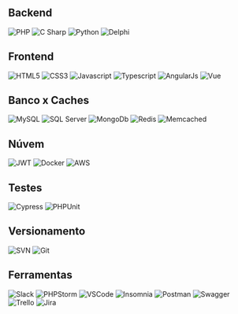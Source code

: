 ## Backend

![PHP](https://img.shields.io/badge/PHP-336699?style=for-the-badge&logo=php&logoColor=white)
![C Sharp](https://camo.githubusercontent.com/6f190b28a66241a16cc31010fe4ce40fcfde787a4322a663b01517dd18a21192/68747470733a2f2f696d672e736869656c64732e696f2f62616467652f632532332d2532333233393132302e7376673f7374796c653d666f722d7468652d6261646765266c6f676f3d632d7368617270266c6f676f436f6c6f723d7768697465)
![Python](https://camo.githubusercontent.com/94a0885fa9b9e4253654a6b49d23eea61d4714475377d34700959d6f14a4a49a/68747470733a2f2f696d672e736869656c64732e696f2f62616467652f507974686f6e2d3337373641423f7374796c653d666f722d7468652d6261646765266c6f676f3d707974686f6e266c6f676f436f6c6f723d666664643534)
![Delphi](https://img.shields.io/badge/Delphi-dd1513?style=for-the-badge&logo=delphi&logoColor=white)

## Frontend

![HTML5](https://camo.githubusercontent.com/bfe6a48836e87b13a16f1f56f88fee428475c2ac29247992ec9b8bcc7154f881/68747470733a2f2f696d672e736869656c64732e696f2f62616467652f48544d4c352d4533344632363f7374796c653d666f722d7468652d6261646765266c6f676f3d68746d6c35266c6f676f436f6c6f723d7768697465)
![CSS3](https://camo.githubusercontent.com/472c222e8f240a48ae51cd9b082a1b857be809dcd851a25150890c2da50c13a5/68747470733a2f2f696d672e736869656c64732e696f2f62616467652f435353332d3135373242363f7374796c653d666f722d7468652d6261646765266c6f676f3d63737333266c6f676f436f6c6f723d7768697465)
![Javascript](https://camo.githubusercontent.com/53ec2e58e03ba275d9b3a386abd96a243cf744a1a7121bdf8262fc8ae6ebc335/68747470733a2f2f696d672e736869656c64732e696f2f62616467652f6a6176617363726970742d2532333332333333302e7376673f7374796c653d666f722d7468652d6261646765266c6f676f3d6a617661736372697074266c6f676f436f6c6f723d253233463744463145)
![Typescript](https://camo.githubusercontent.com/2fdc4c5626616569001e1785f58825b19d703c350fe52f081c9e7edeec4497e8/68747470733a2f2f696d672e736869656c64732e696f2f62616467652f547970655363726970742d3243413545303f7374796c653d666f722d7468652d6261646765266c6f676f3d54797065536372697074266c6f676f436f6c6f723d7768697465)
![AngularJs](https://img.shields.io/badge/AngularJs-b52e31?style=for-the-badge&logo=angular&logoColor=white)
![Vue](https://img.shields.io/badge/Vue-40b27f?style=for-the-badge&logo=v&logoColor=33475b)

## Banco x Caches

![MySQL](https://camo.githubusercontent.com/d46aa90e6c367b96ac064e7ba66a366cb97ae59b76338e3a28220ef9e07ca5a5/68747470733a2f2f696d672e736869656c64732e696f2f62616467652f4d7953514c2d3030303036453f7374796c653d666f722d7468652d6261646765266c6f676f3d6d7973716c266c6f676f436f6c6f723d7768697465)
![SQL Server](https://img.shields.io/badge/SQL%20Server-cccccc?style=for-the-badge&logo=s&logoColor=black)
![MongoDb](https://img.shields.io/badge/MongoDB-555555?style=for-the-badge&logo=mongodb&logoColor=4da53f)
![Redis](https://img.shields.io/badge/Redis-c02f2a?style=for-the-badge&logo=redis&logoColor=white)
![Memcached](https://img.shields.io/badge/memcached-28887d?style=for-the-badge&logo=&logoColor=white)

## Núvem

![JWT](https://camo.githubusercontent.com/5f4b3a404262bffa544a0298b3ea46b86c13ee1d083b6321de7f3c6fc1ff7932/68747470733a2f2f696d672e736869656c64732e696f2f62616467652f4a57542d3030303030303f7374796c653d666f722d7468652d6261646765266c6f676f3d4a534f4e253230776562253230746f6b656e73266c6f676f436f6c6f723d7768697465)
![Docker](https://camo.githubusercontent.com/bce5c9b25447afefd9c8dc63febce5936fbff659beee51466a130b41a2821a9b/68747470733a2f2f696d672e736869656c64732e696f2f62616467652f446f636b65722d3243413545303f7374796c653d666f722d7468652d6261646765266c6f676f3d646f636b6572266c6f676f436f6c6f723d7768697465)
![AWS](https://img.shields.io/badge/AWS-f7f7f7?style=for-the-badge&logo=amazon&logoColor=222e3c)

## Testes

![Cypress](https://camo.githubusercontent.com/e578d2a49fdf27e421a2ce7140298e017f4ff34ede0ce56fc6f5efd7a54642bf/68747470733a2f2f696d672e736869656c64732e696f2f62616467652f2d637970726573732d2532334535453545353f7374796c653d666f722d7468652d6261646765266c6f676f3d63797072657373266c6f676f436f6c6f723d303538613565)
![PHPUnit](https://img.shields.io/badge/PHPUnit-3a97d0?style=for-the-badge&logo=php&logoColor=white)

## Versionamento

![SVN](https://img.shields.io/badge/SVN-f7f7f7?style=for-the-badge&logo=subversion&logoColor=7c97c3)
![Git](https://img.shields.io/badge/Git-f7f7f7?style=for-the-badge&logo=git&logoColor=e84e31)

## Ferramentas

![Slack](https://img.shields.io/badge/SVN-f7f7f7?style=for-the-badge&logo=subversion&logoColor=7c97c3)
![PHPStorm](https://img.shields.io/badge/PHPStorm-ad42e9?style=for-the-badge&logo=phpstorm&logoColor=white)
![VSCode](https://camo.githubusercontent.com/f5c6846cf9faa6abf75b57a30dea5ae8dc5eef920c96b94b3c35d179a99cdf3b/68747470733a2f2f696d672e736869656c64732e696f2f62616467652f5653436f64652d3030353243433f7374796c653d666f722d7468652d6261646765266c6f676f3d76697375616c2d73747564696f2d636f6465266c6f676f436f6c6f723d7768697465)
![Insomnia](https://camo.githubusercontent.com/ec4b97965d6ea3fe4ad09ab0b4c3f5681434bd6db12321730b0e5db74c72d941/68747470733a2f2f696d672e736869656c64732e696f2f62616467652f496e736f6d6e69612d3538343962653f7374796c653d666f722d7468652d6261646765266c6f676f3d496e736f6d6e6961266c6f676f436f6c6f723d7768697465)
![Postman](https://camo.githubusercontent.com/e0aa4b3bb9af7d3610dd65656751f3940ef645e1e3e5ff727abecec2accfb31b/68747470733a2f2f696d672e736869656c64732e696f2f62616467652f506f73746d616e2d4646364333373f7374796c653d666f722d7468652d6261646765266c6f676f3d506f73746d616e266c6f676f436f6c6f723d7768697465)
![Swagger](https://camo.githubusercontent.com/cabbb805af86c2a6cc1228fd306c2b678a0e4295fbdeb11f344fe35b488bc1ec/68747470733a2f2f696d672e736869656c64732e696f2f62616467652f2d537761676765722d253233436c6f6a7572653f7374796c653d666f722d7468652d6261646765266c6f676f3d73776167676572266c6f676f436f6c6f723d7768697465)
![Trello](https://camo.githubusercontent.com/c1ae794b8062fe71b7cb4cfd7181f6ac5748067a1b4de89cacf6632ada810d3d/68747470733a2f2f696d672e736869656c64732e696f2f62616467652f5472656c6c6f2d3030353243433f7374796c653d666f722d7468652d6261646765266c6f676f3d7472656c6c6f266c6f676f436f6c6f723d7768697465)
![Jira](https://img.shields.io/badge/Jira-2580f7?style=for-the-badge&logo=jira&logoColor=white)
<!--
**brunorovela/brunorovela** is a ✨ _special_ ✨ repository because its `README.md` (this file) appears on your GitHub profile.

Here are some ideas to get you started:

- 🔭 I’m currently working on ...
- 🌱 I’m currently learning ...
- 👯 I’m looking to collaborate on ...
- 🤔 I’m looking for help with ...
- 💬 Ask me about ...
- 📫 How to reach me: ...
- 😄 Pronouns: ...
- ⚡ Fun fact: ...
-->
